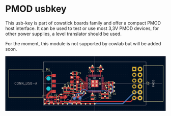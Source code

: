 PMOD usbkey
===========

This usb-key is part of cowstick boards family and offer a compact PMOD host
interface. It can be used to test or use most 3,3V PMOD devices, for other
power supplies, a level translator should be used.

For the moment, this module is not supported by cowlab but will be added
soon.

![Preview of the board](https://raw.githubusercontent.com/Agilack/cowstick/master/key-pmod-rp/hardware/doc/pcb-preview.png)